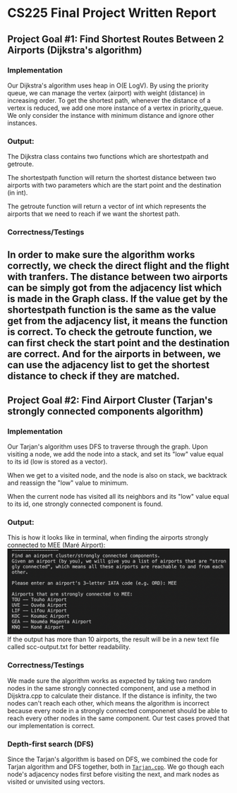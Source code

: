 # CS225 Final Project Written Report

## Project Goal #1: Find Shortest Routes Between 2 Airports (Dijkstra's algorithm)
### Implementation
Our Dijkstra's algorithm uses heap in O(E LogV). By using the priority queue, we can manage the vertex (airport) with weight (distance) in increasing order. To get the shortest path, whenever the distance of a vertex is reduced, we add one more instance of a vertex in priority_queue. We only consider the instance with minimum distance and ignore other instances.
### Output: 
The Dijkstra class contains two functions which are shortestpath and getroute. 

The shortestpath function will return the shortest distance between two airports with two parameters which are the start point and the destination (in int). 

The getroute function will return a vector of int which represents the airports that we need to reach if we want the shortest path.
### Correctness/Testings
In order to make sure the algorithm works correctly, we check the direct flight and the flight with tranfers. The distance between two airports can be simply got from the adjacency list which is made in the Graph class. If the value get by the shortestpath function is the same as the value get from the adjacency list, it means the function is correct. To check the getroute function, we can first check the start point and the destination are correct. And for the airports in between, we can use the adjacency list to get the shortest distance to check if they are matched.
---
## Project Goal #2: Find Airport Cluster (Tarjan's strongly connected components algorithm)
### Implementation
Our Tarjan's algorithm uses DFS to traverse through the graph. Upon visiting a node, we add the node into a stack, and set its "low" value equal to its id (low is stored as a vector).

When we get to a visited node, and the node is also on stack, we backtrack and reassign the "low" value to minimum. 

When the current node has visited all its neighbors and its "low" value equal to its id, one strongly connected component is found. 

### Output: 
This is how it looks like in terminal, when finding the airports strongly connected to MEE (Maré Airport): 
![Tarjan output screenshot](images/tarjan_screenshot.png)
If the output has more than 10 airports, the result will be in a new text file called scc-output.txt for better readability.

### Correctness/Testings
We made sure the algorithm works as expected by taking two random nodes in the same strongly connected component, and use a method in Dijsktra.cpp to calculate their distance. If the distance is infinity, the two nodes can't reach each other, which means the algorithm is incorrect because every node in a strongly connected componenet should be able to reach every other nodes in the same component. Our test cases proved that our implementation is correct. 

### Depth-first search (DFS)
Since the Tarjan's algorithm is based on DFS, we combined the code for Tarjan algorithm and DFS together, both in [`Tarjan.cpp`](https://github.com/stacey0331/cs225-final-project/blob/master/open-flight/src/Tarjan.cpp). We go though each node's adjacency nodes first before visiting the next, and mark nodes as visited or unvisited using vectors. 

